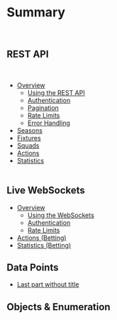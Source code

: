 # Summary​
​
## REST API
​
* [Overview](Betting/Tables.md)    
    * [Using the REST API](<Betting/API Links.md>)
    * [Authentication](Betting/page01.md)
    * [Pagination](Betting/page01.md)
    * [Rate Limits](Betting/page01.md)
    * [Error Handling](Betting/page01.md)
​
* [Seasons](page2/README.md)    
* [Fixtures](page2/page2-1.md)
* [Squads](Betting/page01.md)  
* [Actions](Betting/page01.md)
* [Statistics](Betting/page01.md)   
​
## Live WebSockets

* [Overview](Betting/Tables.md)    
    * [Using the WebSockets](<Betting/API Links.md>)
    * [Authentication](Betting/page01.md)
    * [Rate Limits](Betting/page01.md)
​
* [Actions (Betting)](<Betting/API Links.md>)
* [Statistics (Betting)](<Betting/API Links.md>)

## Data Points

* [Last part without title](part3/title.md)

## Objects & Enumeration
